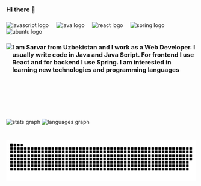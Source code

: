 <h3 align="left">Hi there 👋</h3>

###

<div align="left">
  <img src="https://skillicons.dev/icons?i=js" height="40" alt="javascript logo"  />
  <img width="12" />
  <img src="https://skillicons.dev/icons?i=java" height="40" alt="java logo"  />
  <img width="12" />
  <img src="https://skillicons.dev/icons?i=react" height="40" alt="react logo"  />
  <img width="12" />
  <img src="https://skillicons.dev/icons?i=spring" height="40" alt="spring logo"  />
  <img width="12" />
  <img src="https://cdn.jsdelivr.net/gh/devicons/devicon/icons/ubuntu/ubuntu-plain.svg" height="40" alt="ubuntu logo"  />
</div>

###

<img align="left" height="200" src="http://i.imgur.com/50NA7vr.gif"  />

###

<h3 align="left">I am Sarvar from Uzbekistan and I work as a Web Developer. I usually write code in Java and Java Script. For frontend I use React and for backend I use Spring. I am interested in learning new technologies and programming languages</h3>

###

<br clear="both">

<div align="left">
  <img src="https://github-readme-stats.vercel.app/api?username=ibytee&hide_title=false&hide_rank=false&show_icons=true&include_all_commits=true&count_private=true&disable_animations=false&theme=vue-dark&locale=en&hide_border=true&order=1&custom_title=My Github Stats" height="180" alt="stats graph"  />
  <img src="https://github-readme-stats.vercel.app/api/top-langs?username=ibytee&locale=en&hide_title=false&layout=compact&card_width=320&langs_count=5&theme=vue-dark&hide_border=true&order=2" height="180" alt="languages graph"  />
</div>

###

<br clear="both">

<img src="https://raw.githubusercontent.com/ibytee/ibytee/output/snake.svg" alt="Snake animation" />

###
